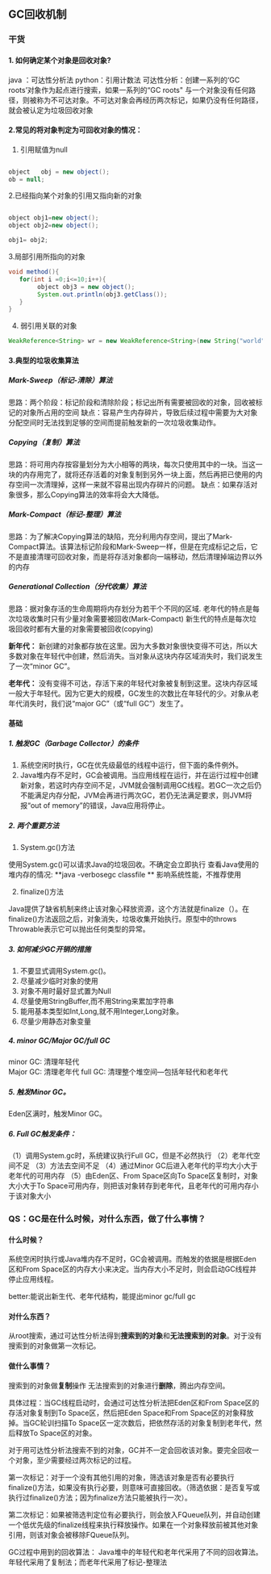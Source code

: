 ## GC回收机制

### 干货

#### 1. 如何确定某个对象是回收对象?
     
java ：可达性分析法
python：引用计数法
可达性分析：创建一系列的‘GC roots’对象作为起点进行搜索，如果一系列的“GC roots" 与一个对象没有任何路径，则被称为不可达对象。不可达对象会再经历两次标记，如果仍没有任何路径，就会被认定为垃圾回收对象

#### 2.常见的将对象判定为可回收对象的情况：

1. 引用赋值为null 

```java

object   obj = new object();
ob = null;

```
2.已经指向某个对象的引用又指向新的对象
 
```java

object obj1=new object();
object obj2=new object();

obj1= obj2;

```
3.局部引用所指向的对象

```java
void method(){
   for(int i =0;i<=10;i++){
        object obj3 = new object();
        System.out.println(obj3.getClass());
   }
}

```
4. 弱引用关联的对象
 
```java
WeakReference<String> wr = new WeakReference<String>(new String("world"));

```

#### 3.典型的垃圾收集算法

##### Mark-Sweep（标记-清除）算法

思路：两个阶段：标记阶段和清除阶段；标记出所有需要被回收的对象，回收被标记的对象所占用的空间
缺点：容易产生内存碎片，导致后续过程中需要为大对象分配空间时无法找到足够的空间而提前触发新的一次垃圾收集动作。

##### Copying（复制）算法

思路：将可用内存按容量划分为大小相等的两块，每次只使用其中的一块。当这一块的内存用完了，就将还存活着的对象复制到另外一块上面，然后再把已使用的内存空间一次清理掉，这样一来就不容易出现内存碎片的问题。
缺点：如果存活对象很多，那么Copying算法的效率将会大大降低。

##### Mark-Compact（标记-整理）算法
思路：为了解决Copying算法的缺陷，充分利用内存空间，提出了Mark-Compact算法。该算法标记阶段和Mark-Sweep一样，但是在完成标记之后，它不是直接清理可回收对象，而是将存活对象都向一端移动，然后清理掉端边界以外的内存

##### Generational Collection（分代收集）算法
思路：据对象存活的生命周期将内存划分为若干个不同的区域.
     老年代的特点是每次垃圾收集时只有少量对象需要被回收(Mark-Compact)
     新生代的特点是每次垃圾回收时都有大量的对象需要被回收(copying)
     
**新年代：** 新创建的对象都存放在这里。因为大多数对象很快变得不可达，所以大多数对象在年轻代中创建，然后消失。当对象从这块内存区域消失时，我们说发生了一次“minor GC”。

**老年代：** 没有变得不可达，存活下来的年轻代对象被复制到这里。这块内存区域一般大于年轻代。因为它更大的规模，GC发生的次数比在年轻代的少。对象从老年代消失时，我们说“major GC”（或“full GC”）发生了。


#### 基础
##### 1. 触发GC（Garbage Collector）的条件

1. 系统空闲时执行，GC在优先级最低的线程中运行，但下面的条件例外。
2. Java堆内存不足时，GC会被调用。当应用线程在运行，并在运行过程中创建新对象，若这时内存空间不足，JVM就会强制调用GC线程。若GC一次之后仍不能满足内存分配，JVM会再进行两次GC，若仍无法满足要求，则JVM将报“out of memory”的错误，Java应用将停止。

##### 2. 两个重要方法
1. System.gc()方法

使用System.gc()可以请求Java的垃圾回收。不确定会立即执行
查看Java使用的堆内存的情况:  **java -verbosegc classfile **
影响系统性能，不推荐使用

2. finalize()方法

Java提供了缺省机制来终止该对象心释放资源，这个方法就是finalize（）。在finalize()方法返回之后，对象消失，垃圾收集开始执行。原型中的throws Throwable表示它可以抛出任何类型的异常。

##### 3. 如何减少GC开销的措施

1. 不要显式调用System.gc()。
2. 尽量减少临时对象的使用
3. 对象不用时最好显式置为Null
4. 尽量使用StringBuffer,而不用String来累加字符串
5. 能用基本类型如Int,Long,就不用Integer,Long对象。
6. 尽量少用静态对象变量

##### 4. minor GC/Major GC/full GC

minor GC: 清理年轻代    
Major GC: 清理老年代
full GC:  清理整个堆空间—包括年轻代和老年代

##### 5. 触发Minor GC。
Eden区满时，触发Minor GC。

##### 6. Full GC触发条件：
（1）调用System.gc时，系统建议执行Full GC，但是不必然执行
（2）老年代空间不足
（3）方法去空间不足
（4）通过Minor GC后进入老年代的平均大小大于老年代的可用内存
（5）由Eden区、From Space区向To Space区复制时，对象大小大于To Space可用内存，则把该对象转存到老年代，且老年代的可用内存小于该对象大小




### QS：GC是在什么时候，对什么东西，做了什么事情？

#### 什么时候？ 
系统空闲时执行或Java堆内存不足时，GC会被调用。而触发的依据是根据Eden区和From Space区的内存大小来决定。当内存大小不足时，则会启动GC线程并停止应用线程。

   better:能说出新生代、老年代结构，能提出minor gc/full gc 

#### 对什么东西？
从root搜索，通过可达性分析法得到**搜索到的对象**和**无法搜索到的对象**。对于没有搜索到的对象做第一次标记。

#### 做什么事情？
搜索到的对象做**复制**操作
无法搜索到的对象进行**删除**，腾出内存空间。

具体过程：当GC线程启动时，会通过可达性分析法把Eden区和From Space区的存活对象复制到To Space区，然后把Eden Space和From Space区的对象释放掉。当GC轮训扫描To Space区一定次数后，把依然存活的对象复制到老年代，然后释放To Space区的对象。

对于用可达性分析法搜索不到的对象，GC并不一定会回收该对象。要完全回收一个对象，至少需要经过两次标记的过程。

第一次标记：对于一个没有其他引用的对象，筛选该对象是否有必要执行finalize()方法，如果没有执行必要，则意味可直接回收。（筛选依据：是否复写或执行过finalize()方法；因为finalize方法只能被执行一次）。

第二次标记：如果被筛选判定位有必要执行，则会放入FQueue队列，并自动创建一个低优先级的finalize线程来执行释放操作。如果在一个对象释放前被其他对象引用，则该对象会被移除FQueue队列。

GC过程中用到的回收算法：
Java堆中的年轻代和老年代采用了不同的回收算法。年轻代采用了复制法；而老年代采用了标记-整理法




